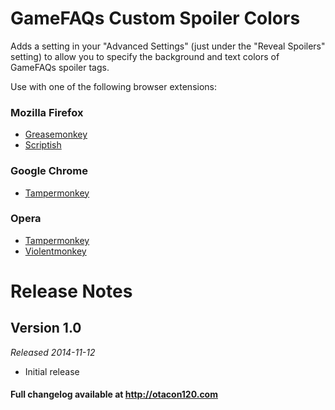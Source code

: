 GameFAQs Custom Spoiler Colors
======================================
Adds a setting in your "Advanced Settings" (just under the "Reveal Spoilers" setting) to allow you to specify the background and text colors of GameFAQs spoiler tags. 

Use with one of the following browser extensions:

### Mozilla Firefox ###
*	[Greasemonkey](https://addons.mozilla.org/en-US/firefox/addon/greasemonkey/)
*	[Scriptish](https://addons.mozilla.org/en-US/firefox/addon/scriptish/)

### Google Chrome ###
*	[Tampermonkey](https://chrome.google.com/webstore/detail/tampermonkey/dhdgffkkebhmkfjojejmpbldmpobfkfo)

### Opera ###
*	[Tampermonkey](https://addons.opera.com/extensions/details/tampermonkey-beta/)
*	[Violentmonkey](https://addons.opera.com/extensions/details/violent-monkey/)

Release Notes
=============

Version 1.0
-------------
_Released 2014-11-12_

*	Initial release

#### Full changelog available at http://otacon120.com ####
